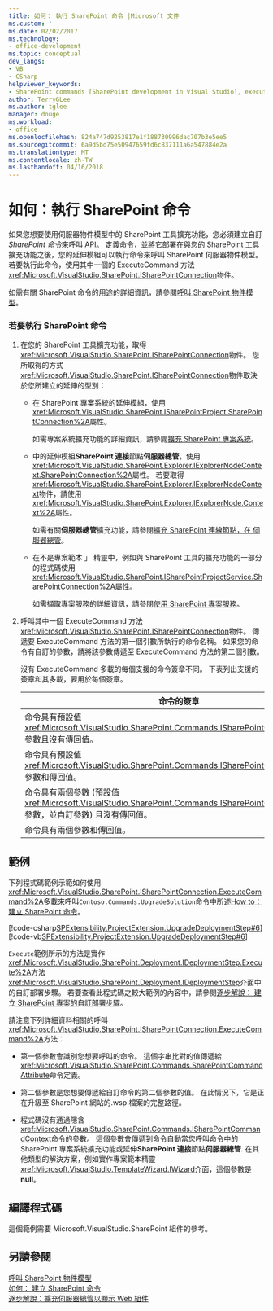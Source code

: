 ```yaml
---
title: 如何： 執行 SharePoint 命令 |Microsoft 文件
ms.custom: ''
ms.date: 02/02/2017
ms.technology:
- office-development
ms.topic: conceptual
dev_langs:
- VB
- CSharp
helpviewer_keywords:
- SharePoint commands [SharePoint development in Visual Studio], executing
author: TerryGLee
ms.author: tglee
manager: douge
ms.workload:
- office
ms.openlocfilehash: 824a747d9253817e1f188730996dac707b3e5ee5
ms.sourcegitcommit: 6a9d5bd75e50947659fd6c837111a6a547884e2a
ms.translationtype: MT
ms.contentlocale: zh-TW
ms.lasthandoff: 04/16/2018
---
```

# <a name="how-to-execute-a-sharepoint-command"></a>如何：執行 SharePoint 命令
  如果您想要使用伺服器物件模型中的 SharePoint 工具擴充功能，您必須建立自訂*SharePoint 命令*來呼叫 API。 定義命令，並將它部署在與您的 SharePoint 工具擴充功能之後，您的延伸模組可以執行命令來呼叫 SharePoint 伺服器物件模型。 若要執行此命令，使用其中一個的 ExecuteCommand 方法<xref:Microsoft.VisualStudio.SharePoint.ISharePointConnection>物件。  
  
 如需有關 SharePoint 命令的用途的詳細資訊，請參閱[呼叫 SharePoint 物件模型](../sharepoint/calling-into-the-sharepoint-object-models.md)。  
  
### <a name="to-execute-a-sharepoint-command"></a>若要執行 SharePoint 命令  
  
1.  在您的 SharePoint 工具擴充功能，取得<xref:Microsoft.VisualStudio.SharePoint.ISharePointConnection>物件。 您所取得的方式<xref:Microsoft.VisualStudio.SharePoint.ISharePointConnection>物件取決於您所建立的延伸的型別：  
  
    -   在 SharePoint 專案系統的延伸模組，使用<xref:Microsoft.VisualStudio.SharePoint.ISharePointProject.SharePointConnection%2A>屬性。  
  
         如需專案系統擴充功能的詳細資訊，請參閱[擴充 SharePoint 專案系統](../sharepoint/extending-the-sharepoint-project-system.md)。  
  
    -   中的延伸模組**SharePoint 連接**節點**伺服器總管**，使用<xref:Microsoft.VisualStudio.SharePoint.Explorer.IExplorerNodeContext.SharePointConnection%2A>屬性。 若要取得<xref:Microsoft.VisualStudio.SharePoint.Explorer.IExplorerNodeContext>物件，請使用<xref:Microsoft.VisualStudio.SharePoint.Explorer.IExplorerNode.Context%2A>屬性。  
  
         如需有關**伺服器總管**擴充功能，請參閱[擴充 SharePoint 連線節點，在 伺服器總管](../sharepoint/extending-the-sharepoint-connections-node-in-server-explorer.md)。  
  
    -   在不是專案範本 」 精靈中，例如與 SharePoint 工具的擴充功能的一部分的程式碼使用<xref:Microsoft.VisualStudio.SharePoint.ISharePointProjectService.SharePointConnection%2A>屬性。  
  
         如需擷取專案服務的詳細資訊，請參閱[使用 SharePoint 專案服務](../sharepoint/using-the-sharepoint-project-service.md)。  
  
2.  呼叫其中一個 ExecuteCommand 方法<xref:Microsoft.VisualStudio.SharePoint.ISharePointConnection>物件。 傳遞要 ExecuteCommand 方法的第一個引數所執行的命令名稱。 如果您的命令有自訂的參數，請將該參數傳遞至 ExecuteCommand 方法的第二個引數。  
  
     沒有 ExecuteCommand 多載的每個支援的命令簽章不同。 下表列出支援的簽章和其多載，要用於每個簽章。  
  
    |命令的簽章|若要使用的 ExecuteCommand 多載|  
    |-----------------------|------------------------------------|  
    |命令具有預設值<xref:Microsoft.VisualStudio.SharePoint.Commands.ISharePointCommandContext>參數且沒有傳回值。|<xref:Microsoft.VisualStudio.SharePoint.ISharePointConnection.ExecuteCommand%2A>|  
    |命令具有預設值<xref:Microsoft.VisualStudio.SharePoint.Commands.ISharePointCommandContext>參數和傳回值。|<xref:Microsoft.VisualStudio.SharePoint.ISharePointConnection.ExecuteCommand%2A>|  
    |命令具有兩個參數 (預設值<xref:Microsoft.VisualStudio.SharePoint.Commands.ISharePointCommandContext>參數，並自訂參數) 且沒有傳回值。|<xref:Microsoft.VisualStudio.SharePoint.ISharePointConnection.ExecuteCommand%2A>|  
    |命令具有兩個參數和傳回值。|<xref:Microsoft.VisualStudio.SharePoint.ISharePointConnection.ExecuteCommand%2A>|  
  
## <a name="example"></a>範例  
 下列程式碼範例示範如何使用<xref:Microsoft.VisualStudio.SharePoint.ISharePointConnection.ExecuteCommand%2A>多載來呼叫`Contoso.Commands.UpgradeSolution`命令中所述[How to： 建立 SharePoint 命令](../sharepoint/how-to-create-a-sharepoint-command.md)。  
  
 [!code-csharp[SPExtensibility.ProjectExtension.UpgradeDeploymentStep#6](../sharepoint/codesnippet/CSharp/UpgradeDeploymentStep/deploymentstepextension/upgradestep.cs#6)]
 [!code-vb[SPExtensibility.ProjectExtension.UpgradeDeploymentStep#6](../sharepoint/codesnippet/VisualBasic/upgradedeploymentstep/deploymentstepextension/upgradestep.vb#6)]  
  
 `Execute`範例所示的方法是實作<xref:Microsoft.VisualStudio.SharePoint.Deployment.IDeploymentStep.Execute%2A>方法<xref:Microsoft.VisualStudio.SharePoint.Deployment.IDeploymentStep>介面中的自訂部署步驟。 若要查看此程式碼之較大範例的內容中，請參閱[逐步解說： 建立 SharePoint 專案的自訂部署步驟](../sharepoint/walkthrough-creating-a-custom-deployment-step-for-sharepoint-projects.md)。  
  
 請注意下列詳細資料相關的呼叫<xref:Microsoft.VisualStudio.SharePoint.ISharePointConnection.ExecuteCommand%2A>方法：  
  
-   第一個參數會識別您想要呼叫的命令。 這個字串比對的值傳遞給<xref:Microsoft.VisualStudio.SharePoint.Commands.SharePointCommandAttribute>命令定義。  
  
-   第二個參數是您想要傳遞給自訂命令的第二個參數的值。 在此情況下，它是正在升級至 SharePoint 網站的.wsp 檔案的完整路徑。  
  
-   程式碼沒有通過隱含<xref:Microsoft.VisualStudio.SharePoint.Commands.ISharePointCommandContext>命令的參數。 這個參數會傳遞到命令自動當您呼叫命令中的 SharePoint 專案系統擴充功能或延伸**SharePoint 連接**節點**伺服器總管**. 在其他類型的解決方案，例如實作專案範本精靈<xref:Microsoft.VisualStudio.TemplateWizard.IWizard>介面，這個參數是**null**。  
  
## <a name="compiling-the-code"></a>編譯程式碼  
 這個範例需要 Microsoft.VisualStudio.SharePoint 組件的參考。  
  
## <a name="see-also"></a>另請參閱  
 [呼叫 SharePoint 物件模型](../sharepoint/calling-into-the-sharepoint-object-models.md)   
 [如何： 建立 SharePoint 命令](../sharepoint/how-to-create-a-sharepoint-command.md)   
 [逐步解說：擴充伺服器總管以顯示 Web 組件](../sharepoint/walkthrough-extending-server-explorer-to-display-web-parts.md)  
  
  